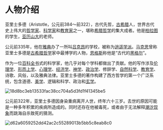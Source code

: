 #                                 人物介绍

亚里士多德（Aristotle，公元前384～前322），古代先哲，[古希腊](https://baike.baidu.com/item/古希腊/14206?fromModule=lemma_inlink)人，世界古代史上伟大的[哲学家](https://baike.baidu.com/item/哲学家/3968?fromModule=lemma_inlink)、[科学家](https://baike.baidu.com/item/科学家/1210114?fromModule=lemma_inlink)和[教育家](https://baike.baidu.com/item/教育家/10341583?fromModule=lemma_inlink)之一，堪称[希腊哲学](https://baike.baidu.com/item/希腊哲学/8831966?fromModule=lemma_inlink)的集大成者。他是[柏拉图](https://baike.baidu.com/item/柏拉图/85471?fromModule=lemma_inlink)的学生，[亚历山大](https://baike.baidu.com/item/亚历山大/8196?fromModule=lemma_inlink)的老师。

公元前335年，他在[雅典](https://baike.baidu.com/item/雅典/588256?fromModule=lemma_inlink)办了一所叫[吕克昂](https://baike.baidu.com/item/吕克昂/8189009?fromModule=lemma_inlink)的学校，被称为[逍遥学派](https://baike.baidu.com/item/逍遥学派/6051262?fromModule=lemma_inlink)。[马克思](https://baike.baidu.com/item/马克思/161976?fromModule=lemma_inlink)曾称亚里士多德是[古希腊哲学](https://baike.baidu.com/item/古希腊哲学/24481?fromModule=lemma_inlink)家中最博学的人物，[恩格斯](https://baike.baidu.com/item/恩格斯/159912?fromModule=lemma_inlink)称他是“古代的[黑格尔](https://baike.baidu.com/item/黑格尔/149669?fromModule=lemma_inlink)”。

作为一位[百科全书](https://baike.baidu.com/item/百科全书/113479?fromModule=lemma_inlink)式的科学家，他几乎对每个学科都做出了贡献。他的写作涉及[伦理学](https://baike.baidu.com/item/伦理学/3712?fromModule=lemma_inlink)、[形而上学](https://baike.baidu.com/item/形而上学/13344939?fromModule=lemma_inlink)、[心理学](https://baike.baidu.com/item/心理学/6215?fromModule=lemma_inlink)、[经济学](https://baike.baidu.com/item/经济学/589379?fromModule=lemma_inlink)、[神学](https://baike.baidu.com/item/神学/2352809?fromModule=lemma_inlink)、[政治学](https://baike.baidu.com/item/政治学/1697?fromModule=lemma_inlink)、修辞学、[自然科学](https://baike.baidu.com/item/自然科学/260539?fromModule=lemma_inlink)、[教育学](https://baike.baidu.com/item/教育学/784408?fromModule=lemma_inlink)、诗歌、风俗，以及雅典法律。亚里士多德的著作构建了西方哲学的第一个广泛系统，包含道德、[美学](https://baike.baidu.com/item/美学/743?fromModule=lemma_inlink)、逻辑和科学、政治和[玄学](https://baike.baidu.com/item/玄学/101599?fromModule=lemma_inlink)。

![18d8bc3eb13533fac38cc704a5d3fd1f41345be5](C:\Users\24133\Desktop\12634198\18d8bc3eb13533fac38cc704a5d3fd1f41345be5.jpg)

公元前322年，亚里士多德因身染重病离开人世，终年六十三岁。去世的原因可能是一种多年积累的疾病所造成的。同时还存在他被毒死，或者由于无法解释[潮汐现象](https://baike.baidu.com/item/潮汐现象/5824528?fromModule=lemma_inlink)而跳海自杀致死的猜测。

![d62a6059252dd42ac2c55289013b5bb5c8eab8c0](C:\Users\24133\Desktop\12634198\d62a6059252dd42ac2c55289013b5bb5c8eab8c0.jpg)